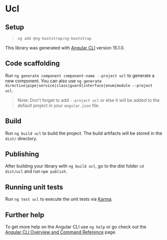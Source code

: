 # Ucl

## Setup

> `ng add @ng-bootstrap/ng-bootstrap`

This library was generated with [Angular CLI](https://github.com/angular/angular-cli) version 15.1.0.

## Code scaffolding

Run `ng generate component component-name --project ucl` to generate a new component. You can also use `ng generate directive|pipe|service|class|guard|interface|enum|module --project ucl`.
> Note: Don't forget to add `--project ucl` or else it will be added to the default project in your `angular.json` file. 

## Build

Run `ng build ucl` to build the project. The build artifacts will be stored in the `dist/` directory.

## Publishing

After building your library with `ng build ucl`, go to the dist folder `cd dist/ucl` and run `npm publish`.

## Running unit tests

Run `ng test ucl` to execute the unit tests via [Karma](https://karma-runner.github.io).

## Further help

To get more help on the Angular CLI use `ng help` or go check out the [Angular CLI Overview and Command Reference](https://angular.io/cli) page.
